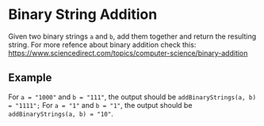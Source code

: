 # Binary String Addition

Given two binary strings `a` and `b`, add them together and return the resulting string.
For more refence about binary addition check this: https://www.sciencedirect.com/topics/computer-science/binary-addition

## Example

For `a = "1000"` and `b = "111"`, the output should be
`addBinaryStrings(a, b) = "1111";`
For `a = "1"` and `b = "1"`, the output should be
`addBinaryStrings(a, b) = "10"`.
